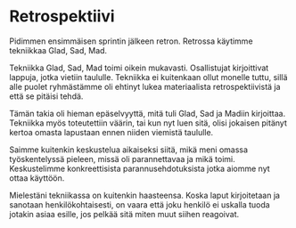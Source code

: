 # Retrospektiivi

Pidimmen ensimmäisen sprintin jälkeen retron. Retrossa käytimme tekniikkaa Glad, Sad, Mad.

Tekniikka Glad, Sad, Mad toimi oikein mukavasti. Osallistujat kirjoittivat lappuja, jotka vietiin taululle. Tekniikka ei kuitenkaan ollut monelle tuttu, sillä alle puolet ryhmästämme oli ehtinyt lukea materiaalista retrospektiivistä ja että se pitäisi tehdä.

Tämän takia oli hieman epäselvyyttä, mitä tuli Glad, Sad ja Madiin kirjoittaa. Tekniikka myös toteutettiin väärin, tai kun nyt luen sitä, olisi jokaisen pitänyt kertoa omasta lapustaan ennen niiden viemistä taululle.

Saimme kuitenkin keskustelua aikaiseksi siitä, mikä meni omassa työskentelyssä pieleen, missä oli parannettavaa ja mikä toimi. Keskustelimme konkreettisista parannusehdotuksista jotka aiomme nyt ottaa käyttöön.

Mielestäni tekniikassa on kuitenkin haasteensa. Koska laput kirjoitetaan ja sanotaan henkilökohtaisesti, on vaara että joku henkilö ei uskalla tuoda jotakin asiaa esille, jos pelkää sitä miten muut siihen reagoivat.
